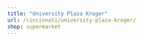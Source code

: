 ```yaml
---
title: "University Plaza Kroger"
url: /cincinnati/university-plaza-kroger/
shop: supermarket
---
```

